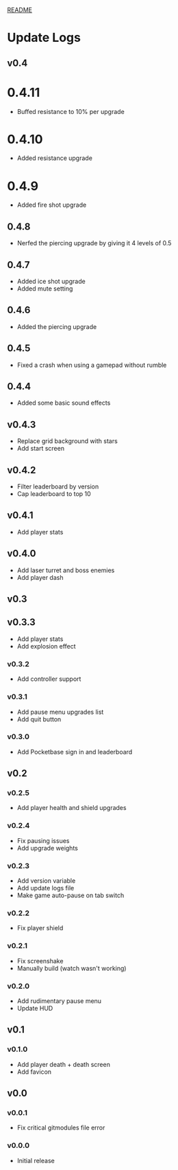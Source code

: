 [README](README.md)

# Update Logs

## v0.4

# 0.4.11
- Buffed resistance to 10% per upgrade

# 0.4.10
- Added resistance upgrade

# 0.4.9
- Added fire shot upgrade

## 0.4.8
- Nerfed the piercing upgrade by giving it 4 levels of 0.5

## 0.4.7
- Added ice shot upgrade
- Added mute setting

## 0.4.6
- Added the piercing upgrade

## 0.4.5
- Fixed a crash when using a gamepad without rumble

## 0.4.4
- Added some basic sound effects

## v0.4.3
- Replace grid background with stars
- Add start screen

## v0.4.2
- Filter leaderboard by version
- Cap leaderboard to top 10

## v0.4.1
- Add player stats

## v0.4.0
- Add laser turret and boss enemies
- Add player dash

## v0.3

## v0.3.3
- Add player stats
- Add explosion effect

### v0.3.2
- Add controller support

### v0.3.1
- Add pause menu upgrades list
- Add quit button

### v0.3.0
- Add Pocketbase sign in and leaderboard

## v0.2

### v0.2.5
- Add player health and shield upgrades

### v0.2.4
- Fix pausing issues
- Add upgrade weights

### v0.2.3
- Add version variable
- Add update logs file
- Make game auto-pause on tab switch

### v0.2.2
- Fix player shield

### v0.2.1
- Fix screenshake
- Manually build (watch wasn't working)

### v0.2.0
- Add rudimentary pause menu
- Update HUD

## v0.1

### v0.1.0
- Add player death + death screen
- Add favicon

## v0.0

### v0.0.1
- Fix critical gitmodules file error

### v0.0.0
- Initial release